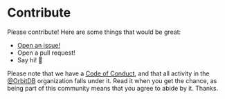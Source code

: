 # Contribute

Please contribute! Here are some things that would be great:

- [Open an issue!](https://github.com/orbitdb/orbit-chat/issues/new)
- Open a pull request!
- Say hi! :wave:

Please note that we have a [Code of Conduct](CODE_OF_CONDUCT.md), and that all activity in the [@OrbitDB](https://github.com/orbitdb) organization falls under it. Read it when you get the chance, as being part of this community means that you agree to abide by it. Thanks.
